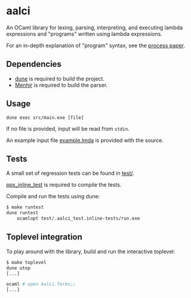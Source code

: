 # aalci

An OCaml library for lexing, parsing, interpreting, and executing lambda
expressions and "programs" written using lambda expressions.

For an in-depth explanation of "program" syntax, see the [process paper][paper].

## Dependencies

- [dune][dune] is required to build the project.
- [Menhir][menhir] is required to build the parser.

## Usage

```
dune exec src/main.exe [file]
```

If no file is provided, input will be read from `stdin`.

An example input file [example.lmda][examplein] is provided with the source.

## Tests

A small set of regression tests can be found in [test/](test).

[ppx_inline_test][inlinetest] is required to compile the tests.

Compile and run the tests using dune:

```sh
$ make runtest
dune runtest
    ocamlopt test/.aalci_test.inline-tests/run.exe
```

## Toplevel integration

To play around with the library, build and run the interactive toplevel:

```sh
$ make toplevel
dune utop
[...]

ocaml # open Aalci.Terms;;
[...]
```

[dune]: https://dune.build/
[menhir]: http://gallium.inria.fr//~fpottier/menhir/
[inlinetest]: https://github.com/janestreet/ppx_inline_test
[examplein]: example.lmda
[paper]: paper/report.pdf
